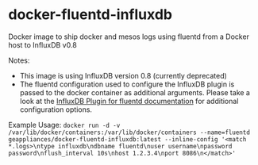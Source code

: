 # docker-fluentd-influxdb

Docker image to ship docker and mesos logs using fluentd from a Docker host to InfluxDB v0.8

Notes:
- This image is using InfluxDB version 0.8 (currently deprecated)
- The fluentd configuration used to configure the InfluxDB plugin is passed to the docker container as additional arguments. Please take a look at the [InfluxDB Plugin for fluentd documentation](https://github.com/fangli/fluent-plugin-influxdb) for additional configuration options.

Example Usage: `docker run -d -v /var/lib/docker/containers:/var/lib/docker/containers --name=fluentd geappliances/docker-fluentd-influxdb:latest --inline-config '<match *.logs>\ntype influxdb\ndbname fluentd\nuser username\npassword password\nflush_interval 10s\nhost 1.2.3.4\nport 8086\n</match>'`
